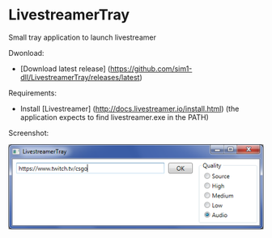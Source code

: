 # LivestreamerTray
Small tray application to launch livestreamer

Dwonload:
- [Download latest release] (https://github.com/sim1-dll/LivestreamerTray/releases/latest)

Requirements:
- Install [Livestreamer] (http://docs.livestreamer.io/install.html) (the application expects to find livestreamer.exe in the PATH)

Screenshot:

![ScreenShot](https://github.com/sim1-dll/LivestreamerTray/blob/master/LivestreamerTray.png)
